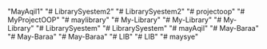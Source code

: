 "MayAqil1" 
"# LibrarySyestem2" 
"# LibrarySyestem2" 
"# projectoop" 
"# MyProjectOOP" 
"# maylibrary" 
"# My-Library" 
"# My-Library" 
"# My-Library" 
"# LibrarySyestem" 
"# LibrarySyestem" 
"# mayAqil" 
"# May-Baraa" 
"# May-Baraa" 
"# May-Baraa" 
"# LIB" 
"# LIB" 
"# maysye" 
